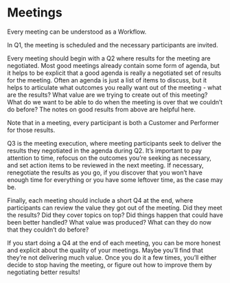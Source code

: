 # Meetings

Every meeting can be understood as a Workflow.

In Q1, the meeting is scheduled and the necessary participants are invited.

Every meeting should begin with a Q2 where results for the meeting are
negotiated. Most good meetings already contain some form of agenda, but it helps
to be explicit that a good agenda is really a negotiated set of results for the
meeting. Often an agenda is just a list of items to discuss, but it helps to
articulate what outcomes you really want out of the meeting - what are the
results? What value are we trying to create out of this meeting? What do we want
to be able to do when the meeting is over that we couldn’t do before? The notes
on good results from above are helpful here.

Note that in a meeting, every participant is both a Customer and Performer for
those results.

Q3 is the meeting execution, where meeting participants seek to deliver the
results they negotiated in the agenda during Q2. It’s important to pay attention
to time, refocus on the outcomes you’re seeking as necessary, and set action
items to be reviewed in the next meeting. If necessary, renegotiate the results
as you go, if you discover that you won’t have enough time for everything or you
have some leftover time, as the case may be.

Finally, each meeting should include a short Q4 at the end, where participants
can review the value they got out of the meeting. Did they meet the results? Did
they cover topics on top? Did things happen that could have been better handled?
What value was produced? What can they do now that they couldn’t do before?

If you start doing a Q4 at the end of each meeting, you can be more honest and
explicit about the quality of your meetings. Maybe you’ll find that they’re not
delivering much value. Once you do it a few times, you’ll either decide to stop
having the meeting, or figure out how to improve them by negotiating better
results!
